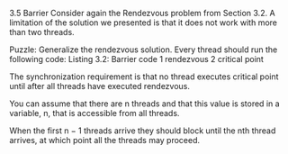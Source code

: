 3.5 Barrier
Consider again the Rendezvous problem from Section 3.2. A limitation of the
solution we presented is that it does not work with more than two threads.

Puzzle: Generalize the rendezvous solution. Every thread should run the
following code:
Listing 3.2: Barrier code
1 rendezvous
2 critical point

The synchronization requirement is that no thread executes critical point
until after all threads have executed rendezvous.

You can assume that there are n threads and that this value is stored in a
variable, n, that is accessible from all threads.

When the first n − 1 threads arrive they should block until the nth thread
arrives, at which point all the threads may proceed.
